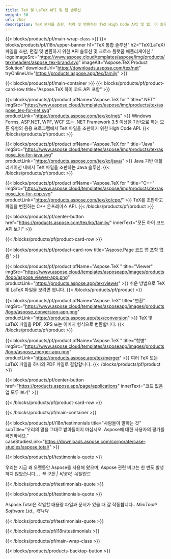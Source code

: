 ```yaml
---
title: TeX 및 LaTeX API 및 웹 솔루션
weight: 30
url: /ko/
description: TeX 문서를 조판, 처리 및 변환하는 TeX High Code API 및 앱. 이 솔루션은 또한 PDF, EPS, SVG 및 대부분의 이미지 형식을 출력 형식으로 지원합니다.
---
```


{{< blocks/products/pf/main-wrap-class >}}
{{< blocks/products/pf/i18n/upper-banner h1="TeX 통합 솔루션" h2="TeX(LaTeX) 파일을 조판, 편집 및 변환하기 위한 API 솔루션 및 크로스 플랫폼 애플리케이션." logoImageSrc="https://www.aspose.cloud/templates/aspose/img/products/tex/headers/aspose_tex-brand.svg" imageAlt="Aspose.TeX Product Solution" downloadUrl="https://downloads.aspose.com/tex/net" tryOnlineUrl="https://products.aspose.app/tex/family" >}}

{{< blocks/products/pf/main-container >}}
{{< blocks/products/pf/product-card-row title="Aspose.TeX 하이 코드 API 포함" >}}

{{< blocks/products/pf/product pfName="Aspose.TeX for " title=".NET" imgSrc="https://www.aspose.cloud/templates/aspose/img/products/tex/aspose_tex-for-net.svg" productLink="https://products.aspose.com/tex/ko/net/" >}}
Windows Forms, ASP.NET, WPF, WCF 또는 .NET Framework 3.5 이상을 기반으로 하는 모든 유형의 응용 프로그램에서 TeX 파일을 조판하기 위한 High Code API.
{{< /blocks/products/pf/product >}}

{{< blocks/products/pf/product pfName="Aspose.TeX for " title="Java" imgSrc="https://www.aspose.cloud/templates/aspose/img/products/tex/aspose_tex-for-java.svg" productLink="https://products.aspose.com/tex/ko/java/" >}}
Java 기반 애플리케이션 내에서 TeX 파일을 조판하는 Java 솔루션.
{{< /blocks/products/pf/product >}}

{{< blocks/products/pf/product pfName="Aspose.TeX for " title="C++" imgSrc="https://www.aspose.cloud/templates/aspose/img/products/tex/aspose_tex-for-cpp.svg" productLink="https://products.aspose.com/tex/ko/cpp/" >}}
TeX를 조판하고 파일을 변환하는 C++ 온프레미스 API.
{{< /blocks/products/pf/product >}}

{{< blocks/products/pf/center-button href="https://products.aspose.com/tex/ko/family/" innerText="모든 하이 코드 API 보기" >}}

{{< /blocks/products/pf/product-card-row >}}

{{< blocks/products/pf/product-card-row title="Aspose.Page 코드 앱 포함 없음" >}}

{{< blocks/products/pf/product pfName="Aspose.TeX " title="Viewer" imgSrc="https://www.aspose.cloud/templates/asposeapp/images/products/logo/aspose_viewer-app.png" productLink="https://products.aspose.app/tex/viewer" >}}
쉬운 방법으로 TeX 및 LaTeX 파일을 보려면 엽니다.
{{< /blocks/products/pf/product >}}

{{< blocks/products/pf/product pfName="Aspose.TeX" title="변환" imgSrc="https://www.aspose.cloud/templates/asposeapp/images/products/logo/aspose_conversion-app.png" productLink="https://products.aspose.app/tex/conversion" >}}
TeX 및 LaTeX 파일을 PDF, XPS 또는 이미지 형식으로 변환합니다.
{{< /blocks/products/pf/product >}}

{{< blocks/products/pf/product pfName="Aspose.TeX " title="합병" imgSrc="https://www.aspose.cloud/templates/asposeapp/images/products/logo/aspose_merger-app.png" productLink="https://products.aspose.app/tex/merger" >}}
여러 TeX 또는 LaTeX 파일을 하나의 PDF 파일로 결합합니다.
{{< /blocks/products/pf/product >}}

{{< blocks/products/pf/center-button href="https://products.aspose.app/page/applications" innerText="코드 없음 앱 모두 보기" >}}

{{< /blocks/products/pf/product-card-row >}}

{{< /blocks/products/pf/main-container >}}

{{< blocks/products/pf/i18n/testimonials title="사람들이 말하는 것" subTitle="우리의 말을 그대로 받아들이지 마십시오. Aspose에 대한 사용자의 평가를 확인하세요." caseStudiesLink="https://downloads.aspose.com/corporate/case-studies/aspose.total/" >}}

{{< blocks/products/pf/testimonials-quote >}}
<p class="first">
 우리는 지금 꽤 오랫동안 Aspose를 사용해 왔으며, Aspose 관련 버그는 한 번도 발생하지 않았습니다.. .
 <em>
  잭 구든 | 비코어, 네덜란드
 </em>
</p>

{{< /blocks/products/pf/testimonials-quote >}}

{{< blocks/products/pf/testimonials-quote >}}
<p class="second">
 Aspose.Total은 작업할 대용량 파일과 문서가 있을 때 잘 작동합니다..
 <em>
  MiniTool® Software Ltd., 캐나다
 </em>
</p>

{{< /blocks/products/pf/testimonials-quote >}}

{{< /blocks/products/pf/i18n/testimonials >}}

{{< /blocks/products/pf/main-wrap-class >}}

{{< blocks/products/products-backtop-button >}}